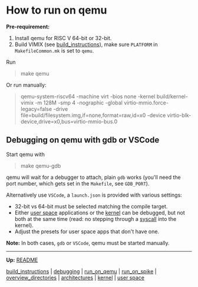 # How to run on qemu

**Pre-requirement:** 
1. Install qemu for RISC V 64-bit or 32-bit. 
2. Build VIMIX (see [build_instructions](build_instructions.md)), make sure `PLATFORM` in `MakefileCommon.mk` is set to `qemu`.


Run 
> make qemu

Or run manually:
> qemu-system-riscv64 -machine virt -bios none -kernel build/kernel-vimix -m 128M -smp 4 -nographic -global virtio-mmio.force-legacy=false -drive file=build/filesystem.img,if=none,format=raw,id=x0 -device virtio-blk-device,drive=x0,bus=virtio-mmio-bus.0


## Debugging on qemu with gdb or VSCode

Start qemu with
> make qemu-gdb

qemu will wait for a debugger to attach, plain `gdb` works (you'll need the port number, which gets set in the `Makefile`, see `GDB_PORT`).

Alternatively use `VSCode`, a `launch.json` is provided with various settings:
- 32-bit vs 64-bit must be selected matching the compile target.
- Either [user space](userspace/userspace.md) applications or the [kernel](kernel/kernel.md) can be debugged, but not both at the same time (read: no stepping through a [syscall](kernel/syscalls/syscalls.md) into the kernel).
- Adjust the presets for user space apps that don't have one.

**Note:** In both cases, `gdb` or `VSCode`, qemu must be started manually.

---
**Up:** [README](../README.md)

[build_instructions](build_instructions.md) | [debugging](debugging.md) | [run_on_qemu](run_on_qemu.md) | [run_on_spike](run_on_spike.md) | [overview_directories](overview_directories.md) | [architectures](architectures.md) | [kernel](kernel/kernel.md) | [user space](userspace/userspace.md)
